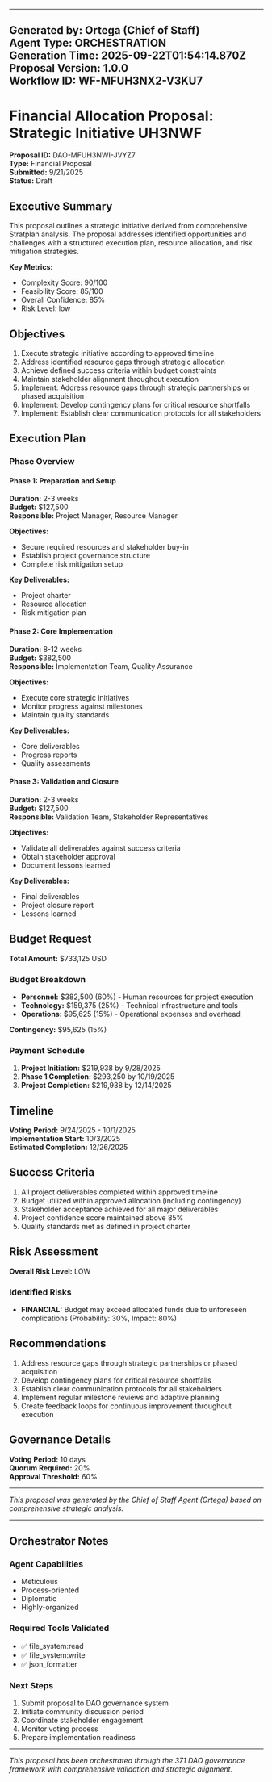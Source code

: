 
---
**Generated by:** Ortega (Chief of Staff)  
**Agent Type:** ORCHESTRATION  
**Generation Time:** 2025-09-22T01:54:14.870Z  
**Proposal Version:** 1.0.0  
**Workflow ID:** WF-MFUH3NX2-V3KU7  
---

# Financial Allocation Proposal: Strategic Initiative UH3NWF

**Proposal ID:** DAO-MFUH3NWI-JVYZ7  
**Type:** Financial Proposal  
**Submitted:** 9/21/2025  
**Status:** Draft  

## Executive Summary

This proposal outlines a strategic initiative derived from comprehensive Stratplan analysis. The proposal addresses identified opportunities and challenges with a structured execution plan, resource allocation, and risk mitigation strategies.

**Key Metrics:**
- Complexity Score: 90/100
- Feasibility Score: 85/100  
- Overall Confidence: 85%
- Risk Level: low

## Objectives

1. Execute strategic initiative according to approved timeline
2. Address identified resource gaps through strategic allocation
3. Achieve defined success criteria within budget constraints
4. Maintain stakeholder alignment throughout execution
5. Implement: Address resource gaps through strategic partnerships or phased acquisition
6. Implement: Develop contingency plans for critical resource shortfalls
7. Implement: Establish clear communication protocols for all stakeholders

## Execution Plan

### Phase Overview

#### Phase 1: Preparation and Setup
**Duration:** 2-3 weeks  
**Budget:** $127,500  
**Responsible:** Project Manager, Resource Manager

**Objectives:**
- Secure required resources and stakeholder buy-in
- Establish project governance structure
- Complete risk mitigation setup

**Key Deliverables:**
- Project charter
- Resource allocation
- Risk mitigation plan


#### Phase 2: Core Implementation
**Duration:** 8-12 weeks  
**Budget:** $382,500  
**Responsible:** Implementation Team, Quality Assurance

**Objectives:**
- Execute core strategic initiatives
- Monitor progress against milestones
- Maintain quality standards

**Key Deliverables:**
- Core deliverables
- Progress reports
- Quality assessments


#### Phase 3: Validation and Closure
**Duration:** 2-3 weeks  
**Budget:** $127,500  
**Responsible:** Validation Team, Stakeholder Representatives

**Objectives:**
- Validate all deliverables against success criteria
- Obtain stakeholder approval
- Document lessons learned

**Key Deliverables:**
- Final deliverables
- Project closure report
- Lessons learned


## Budget Request


**Total Amount:** $733,125 USD

### Budget Breakdown
- **Personnel:** $382,500 (60%) - Human resources for project execution
- **Technology:** $159,375 (25%) - Technical infrastructure and tools
- **Operations:** $95,625 (15%) - Operational expenses and overhead

**Contingency:** $95,625 (15%)

### Payment Schedule
1. **Project Initiation:** $219,938 by 9/28/2025
2. **Phase 1 Completion:** $293,250 by 10/19/2025
3. **Project Completion:** $219,938 by 12/14/2025


## Timeline

**Voting Period:** 9/24/2025 - 10/1/2025  
**Implementation Start:** 10/3/2025  
**Estimated Completion:** 12/26/2025

## Success Criteria

1. All project deliverables completed within approved timeline
2. Budget utilized within approved allocation (including contingency)
3. Stakeholder acceptance achieved for all major deliverables
4. Project confidence score maintained above 85%
5. Quality standards met as defined in project charter

## Risk Assessment

**Overall Risk Level:** LOW

### Identified Risks
- **FINANCIAL:** Budget may exceed allocated funds due to unforeseen complications (Probability: 30%, Impact: 80%)

## Recommendations

1. Address resource gaps through strategic partnerships or phased acquisition
2. Develop contingency plans for critical resource shortfalls
3. Establish clear communication protocols for all stakeholders
4. Implement regular milestone reviews and adaptive planning
5. Create feedback loops for continuous improvement throughout execution

## Governance Details

**Voting Period:** 10 days  
**Quorum Required:** 20%  
**Approval Threshold:** 60%

---

*This proposal was generated by the Chief of Staff Agent (Ortega) based on comprehensive strategic analysis.*


---

## Orchestrator Notes

### Agent Capabilities
- Meticulous
- Process-oriented
- Diplomatic
- Highly-organized

### Required Tools Validated
- ✅ file_system:read
- ✅ file_system:write
- ✅ json_formatter

### Next Steps
1. Submit proposal to DAO governance system
2. Initiate community discussion period
3. Coordinate stakeholder engagement
4. Monitor voting process
5. Prepare implementation readiness

---

*This proposal has been orchestrated through the 371 DAO governance framework with comprehensive validation and strategic alignment.*
